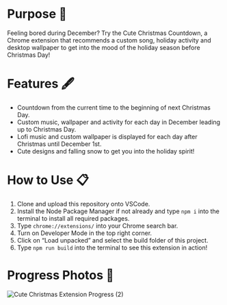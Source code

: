 # Purpose 📝
Feeling bored during December? Try the Cute Christmas Countdown, a Chrome extension that recommends a custom song, holiday activity and desktop wallpaper to get into the mood of the holiday season before Christmas Day!

# Features 🖋️
- Countdown from the current time to the beginning of next Christmas Day.
- Custom music, wallpaper and activity for each day in December leading up to Christmas Day.
- Lofi music and custom wallpaper is displayed for each day after Christmas until December 1st.
- Cute designs and falling snow to get you into the holiday spirit!

# How to Use 📋
1. Clone and upload this repository onto VSCode.
2. Install the Node Package Manager if not already and type `npm i` into the terminal to install all required packages.
3. Type `chrome://extensions/` into your Chrome search bar.
4. Turn on Developer Mode in the top right corner.
5. Click on “Load unpacked” and select the build folder of this project.
6. Type `npm run build` into the terminal to see this extension in action!

# Progress Photos 🎄
![Cute Christmas Extension Progress (2)](https://user-images.githubusercontent.com/72311728/209408998-6109ac5f-539d-4773-a2a6-e09ee6d15a65.png)
